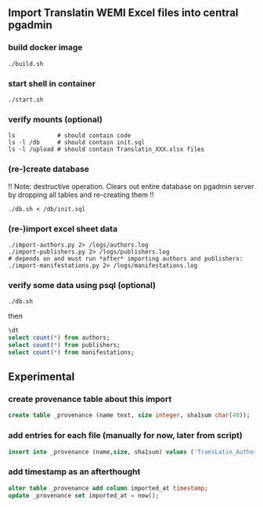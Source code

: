 ## Import Translatin WEMI Excel files into central pgadmin

### build docker image
```shell
./build.sh
```

### start shell in container
```shell
./start.sh
```

### verify mounts (optional)
```shell
ls            # should contain code
ls -l /db     # should contain init.sql
ls -l /upload # should contain Translatin_XXX.xlsx files
```

### (re-)create database
!! Note: destructive operation. Clears out entire database on pgadmin server by
dropping all tables and re-creating them !!
```shell
./db.sh < /db/init.sql
```

### (re-)import excel sheet data
```shell
./import-authors.py 2> /logs/authors.log
./import-publishers.py 2> /logs/publishers.log
# depends on and must run *after* importing authors and publishers:
./import-manifestations.py 2> /logs/manifestations.log
```

### verify some data using psql (optional)
```shell
./db.sh
```
then
```sql
\dt
select count(*) from authors;
select count(*) from publishers;
select count(*) from manifestations;
```

## Experimental

### create provenance table about this import
```sql
create table _provenance (name text, size integer, sha1sum char(40));
```

### add entries for each file (manually for now, later from script)
```sql
insert into _provenance (name,size, sha1sum) values ('TransLatin_Authors.xlsx', 40515, 'a82a5d334b81fc5f078dacba3dc752204db9d3ce'), ('TransLatin_Manifestations.xlsx', 1371909, 'bf657ad6b831a1b05f05636048a0a33d7f434f0b'), ('TransLatin_Printers_Publishers.xlsx',31169,'ff18236f137617502f9fed2bd1075cd2e7323ee3');
```

### add timestamp as an afterthought
```sql
alter table _provenance add column imported_at timestamp;
update _provenance set imported_at = now();
```
